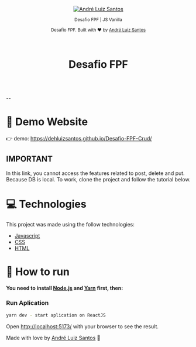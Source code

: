 <p align="center">
   <a href="https://www.linkedin.com/in/andr%C3%A9-luiz-844207102/">
      <img alt="André Luiz Santos" src="https://img.shields.io/badge/LinkedIn-0077B5?style=for-the-badge&logo=linkedin&logoColor=white" />
   </a>

</p>

<div align="center">

<sub> Desafio FPF | JS Vanilla </sub>

</div>

<p align="center">
  <sub>Desafio FPF. Built with ❤︎ by
    <a href="https://github.com/DehLuizSantos">André Luiz Santos</a>
  </sub>
</p>

<br />
<div align="center">
  <h1>Desafio FPF</h1>
</div>

<br />
<br />

--

# :eyes: Demo Website

👉 demo: https://dehluizsantos.github.io/Desafio-FPF-Crud/

<h2>IMPORTANT</h2>
<p>
  In this link, you cannot access the features related to post, delete and put. Because DB is local.
  To work, clone the project and follow the tutorial below.
</p>

# :computer: Technologies

This project was made using the follow technologies:

- [Javascript](https://developer.mozilla.org/en-US/docs/Web/JavaScript)
- [CSS](https://developer.mozilla.org/en-US/docs/Web/CSS)
- [HTML](https://developer.mozilla.org/en-US/docs/Web/HTML)


# :construction_worker: How to run

**You need to install [Node.js](https://nodejs.org/en/download/) and [Yarn](https://yarnpkg.com/) first, then:**

### Run Aplication

```bash
yarn dev - start aplication on ReactJS

````

Open [http://localhost:5173/](http://localhost:5173/) with your browser to see the result.
<br>

Made with love by [André Luiz Santos](https://github.com/DehLuizSantos) 🚀
